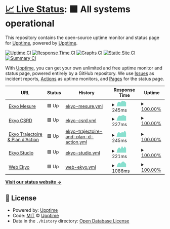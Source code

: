 # [📈 Live Status](https://status.ekyo.app): <!--live status--> **🟩 All systems operational**

This repository contains the open-source uptime monitor and status page for [Upptime](https://upptime.js.org), powered by [Upptime](https://github.com/upptime/upptime).

[![Uptime CI](https://github.com/impakt-io/upptime/workflows/Uptime%20CI/badge.svg)](https://github.com/impakt-io/upptime/actions?query=workflow%3A%22Uptime+CI%22)
[![Response Time CI](https://github.com/impakt-io/upptime/workflows/Response%20Time%20CI/badge.svg)](https://github.com/impakt-io/upptime/actions?query=workflow%3A%22Response+Time+CI%22)
[![Graphs CI](https://github.com/impakt-io/upptime/workflows/Graphs%20CI/badge.svg)](https://github.com/impakt-io/upptime/actions?query=workflow%3A%22Graphs+CI%22)
[![Static Site CI](https://github.com/impakt-io/upptime/workflows/Static%20Site%20CI/badge.svg)](https://github.com/impakt-io/upptime/actions?query=workflow%3A%22Static+Site+CI%22)
[![Summary CI](https://github.com/impakt-io/upptime/workflows/Summary%20CI/badge.svg)](https://github.com/impakt-io/upptime/actions?query=workflow%3A%22Summary+CI%22)

With [Upptime](https://upptime.js.org), you can get your own unlimited and free uptime monitor and status page, powered entirely by a GitHub repository. We use [Issues](https://github.com/upptime/upptime/issues) as incident reports, [Actions](https://github.com/impakt-io/upptime/actions) as uptime monitors, and [Pages](https://status.ekyo.app) for the status page.

<!--start: status pages-->
<!-- This summary is generated by Upptime (https://github.com/upptime/upptime) -->
<!-- Do not edit this manually, your changes will be overwritten -->
<!-- prettier-ignore -->
| URL | Status | History | Response Time | Uptime |
| --- | ------ | ------- | ------------- | ------ |
| <img alt="" src="https://icons.duckduckgo.com/ip3/mesure.ekyo.app.ico" height="13"> [Ekyo Mesure](https://mesure.ekyo.app) | 🟩 Up | [ekyo-mesure.yml](https://github.com/ekyo-app/upptime/commits/HEAD/history/ekyo-mesure.yml) | <details><summary><img alt="Response time graph" src="./graphs/ekyo-mesure/response-time-week.png" height="20"> 245ms</summary><br><a href="https://status.ekyo.app/history/ekyo-mesure"><img alt="Response time 260" src="https://img.shields.io/endpoint?url=https%3A%2F%2Fraw.githubusercontent.com%2Fekyo-app%2Fupptime%2FHEAD%2Fapi%2Fekyo-mesure%2Fresponse-time.json"></a><br><a href="https://status.ekyo.app/history/ekyo-mesure"><img alt="24-hour response time 184" src="https://img.shields.io/endpoint?url=https%3A%2F%2Fraw.githubusercontent.com%2Fekyo-app%2Fupptime%2FHEAD%2Fapi%2Fekyo-mesure%2Fresponse-time-day.json"></a><br><a href="https://status.ekyo.app/history/ekyo-mesure"><img alt="7-day response time 245" src="https://img.shields.io/endpoint?url=https%3A%2F%2Fraw.githubusercontent.com%2Fekyo-app%2Fupptime%2FHEAD%2Fapi%2Fekyo-mesure%2Fresponse-time-week.json"></a><br><a href="https://status.ekyo.app/history/ekyo-mesure"><img alt="30-day response time 255" src="https://img.shields.io/endpoint?url=https%3A%2F%2Fraw.githubusercontent.com%2Fekyo-app%2Fupptime%2FHEAD%2Fapi%2Fekyo-mesure%2Fresponse-time-month.json"></a><br><a href="https://status.ekyo.app/history/ekyo-mesure"><img alt="1-year response time 287" src="https://img.shields.io/endpoint?url=https%3A%2F%2Fraw.githubusercontent.com%2Fekyo-app%2Fupptime%2FHEAD%2Fapi%2Fekyo-mesure%2Fresponse-time-year.json"></a></details> | <details><summary><a href="https://status.ekyo.app/history/ekyo-mesure">100.00%</a></summary><a href="https://status.ekyo.app/history/ekyo-mesure"><img alt="All-time uptime 100.00%" src="https://img.shields.io/endpoint?url=https%3A%2F%2Fraw.githubusercontent.com%2Fekyo-app%2Fupptime%2FHEAD%2Fapi%2Fekyo-mesure%2Fuptime.json"></a><br><a href="https://status.ekyo.app/history/ekyo-mesure"><img alt="24-hour uptime 100.00%" src="https://img.shields.io/endpoint?url=https%3A%2F%2Fraw.githubusercontent.com%2Fekyo-app%2Fupptime%2FHEAD%2Fapi%2Fekyo-mesure%2Fuptime-day.json"></a><br><a href="https://status.ekyo.app/history/ekyo-mesure"><img alt="7-day uptime 100.00%" src="https://img.shields.io/endpoint?url=https%3A%2F%2Fraw.githubusercontent.com%2Fekyo-app%2Fupptime%2FHEAD%2Fapi%2Fekyo-mesure%2Fuptime-week.json"></a><br><a href="https://status.ekyo.app/history/ekyo-mesure"><img alt="30-day uptime 100.00%" src="https://img.shields.io/endpoint?url=https%3A%2F%2Fraw.githubusercontent.com%2Fekyo-app%2Fupptime%2FHEAD%2Fapi%2Fekyo-mesure%2Fuptime-month.json"></a><br><a href="https://status.ekyo.app/history/ekyo-mesure"><img alt="1-year uptime 100.00%" src="https://img.shields.io/endpoint?url=https%3A%2F%2Fraw.githubusercontent.com%2Fekyo-app%2Fupptime%2FHEAD%2Fapi%2Fekyo-mesure%2Fuptime-year.json"></a></details>
| <img alt="" src="https://icons.duckduckgo.com/ip3/csrd.ekyo.app.ico" height="13"> [Ekyo CSRD](https://csrd.ekyo.app/) | 🟩 Up | [ekyo-csrd.yml](https://github.com/ekyo-app/upptime/commits/HEAD/history/ekyo-csrd.yml) | <details><summary><img alt="Response time graph" src="./graphs/ekyo-csrd/response-time-week.png" height="20"> 227ms</summary><br><a href="https://status.ekyo.app/history/ekyo-csrd"><img alt="Response time 260" src="https://img.shields.io/endpoint?url=https%3A%2F%2Fraw.githubusercontent.com%2Fekyo-app%2Fupptime%2FHEAD%2Fapi%2Fekyo-csrd%2Fresponse-time.json"></a><br><a href="https://status.ekyo.app/history/ekyo-csrd"><img alt="24-hour response time 193" src="https://img.shields.io/endpoint?url=https%3A%2F%2Fraw.githubusercontent.com%2Fekyo-app%2Fupptime%2FHEAD%2Fapi%2Fekyo-csrd%2Fresponse-time-day.json"></a><br><a href="https://status.ekyo.app/history/ekyo-csrd"><img alt="7-day response time 227" src="https://img.shields.io/endpoint?url=https%3A%2F%2Fraw.githubusercontent.com%2Fekyo-app%2Fupptime%2FHEAD%2Fapi%2Fekyo-csrd%2Fresponse-time-week.json"></a><br><a href="https://status.ekyo.app/history/ekyo-csrd"><img alt="30-day response time 263" src="https://img.shields.io/endpoint?url=https%3A%2F%2Fraw.githubusercontent.com%2Fekyo-app%2Fupptime%2FHEAD%2Fapi%2Fekyo-csrd%2Fresponse-time-month.json"></a><br><a href="https://status.ekyo.app/history/ekyo-csrd"><img alt="1-year response time 257" src="https://img.shields.io/endpoint?url=https%3A%2F%2Fraw.githubusercontent.com%2Fekyo-app%2Fupptime%2FHEAD%2Fapi%2Fekyo-csrd%2Fresponse-time-year.json"></a></details> | <details><summary><a href="https://status.ekyo.app/history/ekyo-csrd">100.00%</a></summary><a href="https://status.ekyo.app/history/ekyo-csrd"><img alt="All-time uptime 99.98%" src="https://img.shields.io/endpoint?url=https%3A%2F%2Fraw.githubusercontent.com%2Fekyo-app%2Fupptime%2FHEAD%2Fapi%2Fekyo-csrd%2Fuptime.json"></a><br><a href="https://status.ekyo.app/history/ekyo-csrd"><img alt="24-hour uptime 100.00%" src="https://img.shields.io/endpoint?url=https%3A%2F%2Fraw.githubusercontent.com%2Fekyo-app%2Fupptime%2FHEAD%2Fapi%2Fekyo-csrd%2Fuptime-day.json"></a><br><a href="https://status.ekyo.app/history/ekyo-csrd"><img alt="7-day uptime 100.00%" src="https://img.shields.io/endpoint?url=https%3A%2F%2Fraw.githubusercontent.com%2Fekyo-app%2Fupptime%2FHEAD%2Fapi%2Fekyo-csrd%2Fuptime-week.json"></a><br><a href="https://status.ekyo.app/history/ekyo-csrd"><img alt="30-day uptime 100.00%" src="https://img.shields.io/endpoint?url=https%3A%2F%2Fraw.githubusercontent.com%2Fekyo-app%2Fupptime%2FHEAD%2Fapi%2Fekyo-csrd%2Fuptime-month.json"></a><br><a href="https://status.ekyo.app/history/ekyo-csrd"><img alt="1-year uptime 99.98%" src="https://img.shields.io/endpoint?url=https%3A%2F%2Fraw.githubusercontent.com%2Fekyo-app%2Fupptime%2FHEAD%2Fapi%2Fekyo-csrd%2Fuptime-year.json"></a></details>
| <img alt="" src="https://icons.duckduckgo.com/ip3/actions.ekyo.app.ico" height="13"> [Ekyo Trajectoire & Plan d'Action](https://actions.ekyo.app) | 🟩 Up | [ekyo-trajectoire-and-plan-d-action.yml](https://github.com/ekyo-app/upptime/commits/HEAD/history/ekyo-trajectoire-and-plan-d-action.yml) | <details><summary><img alt="Response time graph" src="./graphs/ekyo-trajectoire-and-plan-d-action/response-time-week.png" height="20"> 245ms</summary><br><a href="https://status.ekyo.app/history/ekyo-trajectoire-and-plan-d-action"><img alt="Response time 232" src="https://img.shields.io/endpoint?url=https%3A%2F%2Fraw.githubusercontent.com%2Fekyo-app%2Fupptime%2FHEAD%2Fapi%2Fekyo-trajectoire-and-plan-d-action%2Fresponse-time.json"></a><br><a href="https://status.ekyo.app/history/ekyo-trajectoire-and-plan-d-action"><img alt="24-hour response time 249" src="https://img.shields.io/endpoint?url=https%3A%2F%2Fraw.githubusercontent.com%2Fekyo-app%2Fupptime%2FHEAD%2Fapi%2Fekyo-trajectoire-and-plan-d-action%2Fresponse-time-day.json"></a><br><a href="https://status.ekyo.app/history/ekyo-trajectoire-and-plan-d-action"><img alt="7-day response time 245" src="https://img.shields.io/endpoint?url=https%3A%2F%2Fraw.githubusercontent.com%2Fekyo-app%2Fupptime%2FHEAD%2Fapi%2Fekyo-trajectoire-and-plan-d-action%2Fresponse-time-week.json"></a><br><a href="https://status.ekyo.app/history/ekyo-trajectoire-and-plan-d-action"><img alt="30-day response time 252" src="https://img.shields.io/endpoint?url=https%3A%2F%2Fraw.githubusercontent.com%2Fekyo-app%2Fupptime%2FHEAD%2Fapi%2Fekyo-trajectoire-and-plan-d-action%2Fresponse-time-month.json"></a><br><a href="https://status.ekyo.app/history/ekyo-trajectoire-and-plan-d-action"><img alt="1-year response time 250" src="https://img.shields.io/endpoint?url=https%3A%2F%2Fraw.githubusercontent.com%2Fekyo-app%2Fupptime%2FHEAD%2Fapi%2Fekyo-trajectoire-and-plan-d-action%2Fresponse-time-year.json"></a></details> | <details><summary><a href="https://status.ekyo.app/history/ekyo-trajectoire-and-plan-d-action">100.00%</a></summary><a href="https://status.ekyo.app/history/ekyo-trajectoire-and-plan-d-action"><img alt="All-time uptime 100.00%" src="https://img.shields.io/endpoint?url=https%3A%2F%2Fraw.githubusercontent.com%2Fekyo-app%2Fupptime%2FHEAD%2Fapi%2Fekyo-trajectoire-and-plan-d-action%2Fuptime.json"></a><br><a href="https://status.ekyo.app/history/ekyo-trajectoire-and-plan-d-action"><img alt="24-hour uptime 100.00%" src="https://img.shields.io/endpoint?url=https%3A%2F%2Fraw.githubusercontent.com%2Fekyo-app%2Fupptime%2FHEAD%2Fapi%2Fekyo-trajectoire-and-plan-d-action%2Fuptime-day.json"></a><br><a href="https://status.ekyo.app/history/ekyo-trajectoire-and-plan-d-action"><img alt="7-day uptime 100.00%" src="https://img.shields.io/endpoint?url=https%3A%2F%2Fraw.githubusercontent.com%2Fekyo-app%2Fupptime%2FHEAD%2Fapi%2Fekyo-trajectoire-and-plan-d-action%2Fuptime-week.json"></a><br><a href="https://status.ekyo.app/history/ekyo-trajectoire-and-plan-d-action"><img alt="30-day uptime 100.00%" src="https://img.shields.io/endpoint?url=https%3A%2F%2Fraw.githubusercontent.com%2Fekyo-app%2Fupptime%2FHEAD%2Fapi%2Fekyo-trajectoire-and-plan-d-action%2Fuptime-month.json"></a><br><a href="https://status.ekyo.app/history/ekyo-trajectoire-and-plan-d-action"><img alt="1-year uptime 100.00%" src="https://img.shields.io/endpoint?url=https%3A%2F%2Fraw.githubusercontent.com%2Fekyo-app%2Fupptime%2FHEAD%2Fapi%2Fekyo-trajectoire-and-plan-d-action%2Fuptime-year.json"></a></details>
| <img alt="" src="https://icons.duckduckgo.com/ip3/studio.ekyo.app.ico" height="13"> [Ekyo Studio](https://studio.ekyo.app) | 🟩 Up | [ekyo-studio.yml](https://github.com/ekyo-app/upptime/commits/HEAD/history/ekyo-studio.yml) | <details><summary><img alt="Response time graph" src="./graphs/ekyo-studio/response-time-week.png" height="20"> 221ms</summary><br><a href="https://status.ekyo.app/history/ekyo-studio"><img alt="Response time 235" src="https://img.shields.io/endpoint?url=https%3A%2F%2Fraw.githubusercontent.com%2Fekyo-app%2Fupptime%2FHEAD%2Fapi%2Fekyo-studio%2Fresponse-time.json"></a><br><a href="https://status.ekyo.app/history/ekyo-studio"><img alt="24-hour response time 161" src="https://img.shields.io/endpoint?url=https%3A%2F%2Fraw.githubusercontent.com%2Fekyo-app%2Fupptime%2FHEAD%2Fapi%2Fekyo-studio%2Fresponse-time-day.json"></a><br><a href="https://status.ekyo.app/history/ekyo-studio"><img alt="7-day response time 221" src="https://img.shields.io/endpoint?url=https%3A%2F%2Fraw.githubusercontent.com%2Fekyo-app%2Fupptime%2FHEAD%2Fapi%2Fekyo-studio%2Fresponse-time-week.json"></a><br><a href="https://status.ekyo.app/history/ekyo-studio"><img alt="30-day response time 255" src="https://img.shields.io/endpoint?url=https%3A%2F%2Fraw.githubusercontent.com%2Fekyo-app%2Fupptime%2FHEAD%2Fapi%2Fekyo-studio%2Fresponse-time-month.json"></a><br><a href="https://status.ekyo.app/history/ekyo-studio"><img alt="1-year response time 244" src="https://img.shields.io/endpoint?url=https%3A%2F%2Fraw.githubusercontent.com%2Fekyo-app%2Fupptime%2FHEAD%2Fapi%2Fekyo-studio%2Fresponse-time-year.json"></a></details> | <details><summary><a href="https://status.ekyo.app/history/ekyo-studio">100.00%</a></summary><a href="https://status.ekyo.app/history/ekyo-studio"><img alt="All-time uptime 99.92%" src="https://img.shields.io/endpoint?url=https%3A%2F%2Fraw.githubusercontent.com%2Fekyo-app%2Fupptime%2FHEAD%2Fapi%2Fekyo-studio%2Fuptime.json"></a><br><a href="https://status.ekyo.app/history/ekyo-studio"><img alt="24-hour uptime 100.00%" src="https://img.shields.io/endpoint?url=https%3A%2F%2Fraw.githubusercontent.com%2Fekyo-app%2Fupptime%2FHEAD%2Fapi%2Fekyo-studio%2Fuptime-day.json"></a><br><a href="https://status.ekyo.app/history/ekyo-studio"><img alt="7-day uptime 100.00%" src="https://img.shields.io/endpoint?url=https%3A%2F%2Fraw.githubusercontent.com%2Fekyo-app%2Fupptime%2FHEAD%2Fapi%2Fekyo-studio%2Fuptime-week.json"></a><br><a href="https://status.ekyo.app/history/ekyo-studio"><img alt="30-day uptime 100.00%" src="https://img.shields.io/endpoint?url=https%3A%2F%2Fraw.githubusercontent.com%2Fekyo-app%2Fupptime%2FHEAD%2Fapi%2Fekyo-studio%2Fuptime-month.json"></a><br><a href="https://status.ekyo.app/history/ekyo-studio"><img alt="1-year uptime 99.99%" src="https://img.shields.io/endpoint?url=https%3A%2F%2Fraw.githubusercontent.com%2Fekyo-app%2Fupptime%2FHEAD%2Fapi%2Fekyo-studio%2Fuptime-year.json"></a></details>
| <img alt="" src="https://icons.duckduckgo.com/ip3/www.ekyo.app.ico" height="13"> [Web Ekyo](https://www.ekyo.app) | 🟩 Up | [web-ekyo.yml](https://github.com/ekyo-app/upptime/commits/HEAD/history/web-ekyo.yml) | <details><summary><img alt="Response time graph" src="./graphs/web-ekyo/response-time-week.png" height="20"> 1086ms</summary><br><a href="https://status.ekyo.app/history/web-ekyo"><img alt="Response time 813" src="https://img.shields.io/endpoint?url=https%3A%2F%2Fraw.githubusercontent.com%2Fekyo-app%2Fupptime%2FHEAD%2Fapi%2Fweb-ekyo%2Fresponse-time.json"></a><br><a href="https://status.ekyo.app/history/web-ekyo"><img alt="24-hour response time 953" src="https://img.shields.io/endpoint?url=https%3A%2F%2Fraw.githubusercontent.com%2Fekyo-app%2Fupptime%2FHEAD%2Fapi%2Fweb-ekyo%2Fresponse-time-day.json"></a><br><a href="https://status.ekyo.app/history/web-ekyo"><img alt="7-day response time 1086" src="https://img.shields.io/endpoint?url=https%3A%2F%2Fraw.githubusercontent.com%2Fekyo-app%2Fupptime%2FHEAD%2Fapi%2Fweb-ekyo%2Fresponse-time-week.json"></a><br><a href="https://status.ekyo.app/history/web-ekyo"><img alt="30-day response time 1103" src="https://img.shields.io/endpoint?url=https%3A%2F%2Fraw.githubusercontent.com%2Fekyo-app%2Fupptime%2FHEAD%2Fapi%2Fweb-ekyo%2Fresponse-time-month.json"></a><br><a href="https://status.ekyo.app/history/web-ekyo"><img alt="1-year response time 1117" src="https://img.shields.io/endpoint?url=https%3A%2F%2Fraw.githubusercontent.com%2Fekyo-app%2Fupptime%2FHEAD%2Fapi%2Fweb-ekyo%2Fresponse-time-year.json"></a></details> | <details><summary><a href="https://status.ekyo.app/history/web-ekyo">100.00%</a></summary><a href="https://status.ekyo.app/history/web-ekyo"><img alt="All-time uptime 99.99%" src="https://img.shields.io/endpoint?url=https%3A%2F%2Fraw.githubusercontent.com%2Fekyo-app%2Fupptime%2FHEAD%2Fapi%2Fweb-ekyo%2Fuptime.json"></a><br><a href="https://status.ekyo.app/history/web-ekyo"><img alt="24-hour uptime 100.00%" src="https://img.shields.io/endpoint?url=https%3A%2F%2Fraw.githubusercontent.com%2Fekyo-app%2Fupptime%2FHEAD%2Fapi%2Fweb-ekyo%2Fuptime-day.json"></a><br><a href="https://status.ekyo.app/history/web-ekyo"><img alt="7-day uptime 100.00%" src="https://img.shields.io/endpoint?url=https%3A%2F%2Fraw.githubusercontent.com%2Fekyo-app%2Fupptime%2FHEAD%2Fapi%2Fweb-ekyo%2Fuptime-week.json"></a><br><a href="https://status.ekyo.app/history/web-ekyo"><img alt="30-day uptime 100.00%" src="https://img.shields.io/endpoint?url=https%3A%2F%2Fraw.githubusercontent.com%2Fekyo-app%2Fupptime%2FHEAD%2Fapi%2Fweb-ekyo%2Fuptime-month.json"></a><br><a href="https://status.ekyo.app/history/web-ekyo"><img alt="1-year uptime 99.99%" src="https://img.shields.io/endpoint?url=https%3A%2F%2Fraw.githubusercontent.com%2Fekyo-app%2Fupptime%2FHEAD%2Fapi%2Fweb-ekyo%2Fuptime-year.json"></a></details>

<!--end: status pages-->

[**Visit our status website →**](https://status.ekyo.app)

## 📄 License

- Powered by: [Upptime](https://github.com/upptime/upptime)
- Code: [MIT](./LICENSE) © [Upptime](https://upptime.js.org)
- Data in the `./history` directory: [Open Database License](https://opendatacommons.org/licenses/odbl/1-0/)
